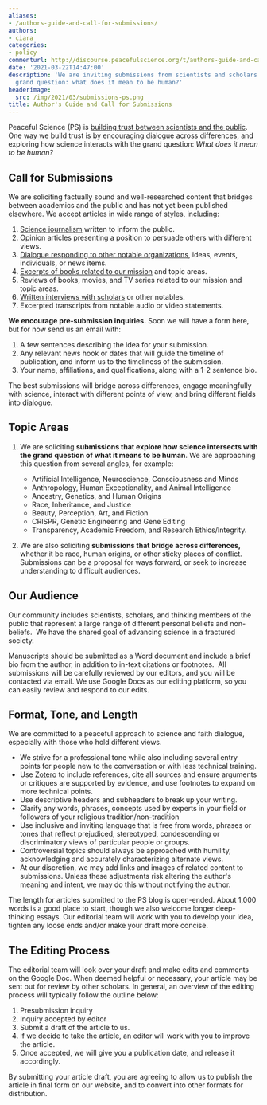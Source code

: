 ```yaml
---
aliases:
- /authors-guide-and-call-for-submissions/
authors:
- ciara
categories:
- policy
commenturl: http://discourse.peacefulscience.org/t/authors-guide-and-call-for-submissions/13431
date: '2021-03-22T14:47:00'
description: 'We are inviting submissions from scientists and scholars around the
  grand question: what does it mean to be human?'
headerimage:
  src: /img/2021/03/submissions-ps.png
title: Author's Guide and Call for Submissions
---
```


Peaceful Science (PS) is [building trust between scientists and the public](https://peacefulscience.org/mission-and-values/). One way we build trust is by encouraging dialogue across differences, and exploring how science interacts with the grand question: *What does it mean to be human?*

## Call for Submissions

We are soliciting factually sound and well-researched content that bridges between academics and the public and has not yet been published elsewhere. We accept articles in wide range of styles, including:

1.  [Science journalism](https://peacefulscience.org/venus-phosphine/) written to inform the public.
2.  Opinion articles presenting a position to persuade others with different views.
3.  [Dialogue responding to other notable organizations](https://peacefulscience.org/defense-tim-keller/), ideas, events, individuals, or news items.
4.  [Excerpts of books related to our mission](https://peacefulscience.org/ortlund-augustine/) and topic areas.
5.  Reviews of books, movies, and TV series related to our mission and topic areas.
6.  [Written interviews with scholars](https://peacefulscience.org/godawa-midrash/) or other notables.
7.  Excerpted transcripts from notable audio or video statements.

**We encourage pre-submission inquiries.** Soon we will have a form here, but for now send us an email with:

1.  A few sentences describing the idea for your submission.
2.  Any relevant news hook or dates that will guide the timeline of publication, and inform us to the timeliness of the submission.
3.  Your name, affiliations, and qualifications, along with a 1-2 sentence bio.

The best submissions will bridge across differences, engage meaningfully with science, interact with different points of view, and bring different fields into dialogue. 

## Topic Areas

1.  We are soliciting **submissions that explore how science intersects with the grand question of what it means to be human**. We are approaching this question from several angles, for example:
    -   Artificial Intelligence, Neuroscience, Consciousness and Minds
    -   Anthropology, Human Exceptionality, and Animal Intelligence
    -   Ancestry, Genetics, and Human Origins
    -   Race, Inheritance, and Justice
    -   Beauty, Perception, Art, and Fiction
    -   CRISPR, Genetic Engineering and Gene Editing
    -   Transparency, Academic Freedom, and Research Ethics/Integrity.


2.  We are also soliciting **submissions that bridge across differences,** whether it be race, human origins, or other sticky places of conflict. Submissions can be a proposal for ways forward, or seek to increase understanding to difficult audiences.

## Our Audience

Our community includes scientists, scholars, and thinking members of the public that represent a large range of different personal beliefs and non-beliefs.  We have the shared goal of advancing science in a fractured society.

Manuscripts should be submitted as a Word document and include a brief bio from the author, in addition to in-text citations or footnotes.  All submissions will be carefully reviewed by our editors, and you will be contacted via email. We use Google Docs as our editing platform, so you can easily review and respond to our edits.

## Format, Tone, and Length

We are committed to a peaceful approach to science and faith dialogue, especially with those who hold different views. 

-   We strive for a professional tone while also including several entry points for people new to the conversation or with less technical training.
-   Use [Zotero](https://www.zotero.org/) to include references, cite all sources and ensure arguments or critiques are supported by evidence, and use footnotes to expand on more technical points. 
-   Use descriptive headers and subheaders to break up your writing.
-   Clarify any words, phrases, concepts used by experts in your field or followers of your religious tradition/non-tradition
-   Use inclusive and inviting language that is free from words, phrases or tones that reflect prejudiced, stereotyped, condescending or discriminatory views of particular people or groups.
-   Controversial topics should always be approached with humility, acknowledging and accurately characterizing alternate views.
-   At our discretion, we may add links and images of related content to submissions. Unless these adjustments risk altering the author's meaning and intent, we may do this without notifying the author.

The length for articles submitted to the PS blog is open-ended. About 1,000 words is a good place to start, though we also welcome longer deep-thinking essays. Our editorial team will work with you to develop your idea, tighten any loose ends and/or make your draft more concise.

## The Editing Process

The editorial team will look over your draft and make edits and comments on the Google Doc. When deemed helpful or necessary, your article may be sent out for review by other scholars. In general, an overview of the editing process will typically follow the outline below:

1.  Presubmission inquiry 
2.  Inquiry accepted by editor
3.  Submit a draft of the article to us.
4.  If we decide to take the article, an editor will work with you to improve the article.
5.  Once accepted, we will give you a publication date, and release it accordingly.

By submitting your article draft, you are agreeing to allow us to publish the article in final form on our website, and to convert into other formats for distribution.